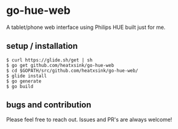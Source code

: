 go-hue-web
==========
A tablet/phone web interface using Philips HUE built just for me.

setup / installation
---
	$ curl https://glide.sh/get | sh
	$ go get github.com/heatxsink/go-hue-web
	$ cd $GOPATH/src/github.com/heatxsink/go-hue-web/
	$ glide install
	$ go generate
	$ go build

bugs and contribution
---
Please feel free to reach out. Issues and PR's are always welcome!
